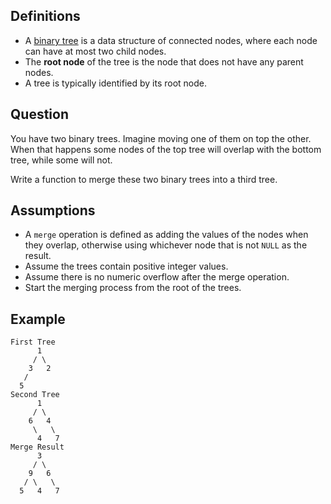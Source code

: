 ## Definitions

* A [binary tree][btree] is a data structure of connected nodes, where each node
  can have at most two child nodes.
* The **root node** of the tree is the node that does not have any parent nodes.
* A tree is typically identified by its root node.

## Question

You have two binary trees. Imagine moving one of them on top the other. When that
happens some nodes of the top tree will overlap with the bottom tree, while some
will not.

Write a function to merge these two binary trees into a third tree.

## Assumptions

* A `merge` operation is defined as adding the values of the nodes when they overlap,
  otherwise using whichever node that is not `NULL` as the result.
* Assume the trees contain positive integer values.
* Assume there is no numeric overflow after the merge operation.
* Start the merging process from the root of the trees.

## Example

```text
First Tree
      1
     / \
    3   2
   /
  5
Second Tree
      1
     / \
    6   4
     \   \
      4   7
Merge Result
      3
     / \
    9   6
   / \   \
  5   4   7
```

[btree]: https://en.wikipedia.org/wiki/Binary_tree "Binary Tree"
